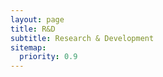 ```yaml
---
layout: page
title: R&D
subtitle: Research & Development
sitemap:
  priority: 0.9
---
```


<script src="https://threejs.org/build/three.js"></script>
<script src="https://threejs.org/examples/js/libs/dat.gui.min.js"></script>
<script src="https://threejs.org/examples/js/Detector.js"></script>


<div id="firstthree">
  <script>
    var camera, scene, renderer;
    var geometry, group;
    var mouseX = 0, mouseY = 0;
    var windowHalfX = window.innerWidth / 2;
    var windowHalfY = window.innerHeight / 2;
    init();
    animate();
    function init() {
      camera = new THREE.PerspectiveCamera( 60, window.innerWidth / window.innerHeight, 1, 10000 );
      camera.position.z = 500;
      scene = new THREE.Scene();
      scene.background = new THREE.Color( 0xffffff );
      scene.fog = new THREE.Fog( 0xffffff, 1, 10000 );
      var geometry = new THREE.BoxBufferGeometry( 100, 100, 100 );
      var material = new THREE.MeshNormalMaterial();
      group = new THREE.Group();
      for ( var i = 0; i < 1000; i ++ ) {
        var mesh = new THREE.Mesh( geometry, material );
        mesh.position.x = Math.random() * 2000 - 1000;
        mesh.position.y = Math.random() * 2000 - 1000;
        mesh.position.z = Math.random() * 2000 - 1000;
        mesh.rotation.x = Math.random() * 2 * Math.PI;
        mesh.rotation.y = Math.random() * 2 * Math.PI;
        mesh.matrixAutoUpdate = false;
        mesh.updateMatrix();
        group.add( mesh );
      }
      scene.add( group );
      //
      renderer = new THREE.WebGLRenderer( { antialias: true } );
      renderer.setPixelRatio( window.devicePixelRatio );
      renderer.setSize( window.innerWidth, window.innerHeight );
      document.getElementById("firstthree").appendChild( renderer.domElement );
      //
      document.addEventListener( 'mousemove', onDocumentMouseMove, false );
      //
      window.addEventListener( 'resize', onWindowResize, false );
    }
    function onWindowResize() {
      windowHalfX = window.innerWidth / 2;
      windowHalfY = window.innerHeight / 2;
      camera.aspect = window.innerWidth / window.innerHeight;
      camera.updateProjectionMatrix();
      renderer.setSize( window.innerWidth, window.innerHeight );
    }
    function onDocumentMouseMove( event ) {
      mouseX = ( event.clientX - windowHalfX ) * 10;
      mouseY = ( event.clientY - windowHalfY ) * 10;
    }
    //
    function animate() {
      requestAnimationFrame( animate );
      render();
    }
    function render() {
      var time = Date.now() * 0.001;
      var rx = Math.sin( time * 0.7 ) * 0.5,
        ry = Math.sin( time * 0.3 ) * 0.5,
        rz = Math.sin( time * 0.2 ) * 0.5;
      camera.position.x += ( mouseX - camera.position.x ) * 0.05;
      camera.position.y += ( - mouseY - camera.position.y ) * 0.05;
      camera.lookAt( scene.position );
      group.rotation.x = rx;
      group.rotation.y = ry;
      group.rotation.z = rz;
      renderer.render( scene, camera );
    }
  </script>
</div>

<div id="secondthree">
  <script id="vertexShader" type="x-shader/x-vertex">
  	precision highp float;
  	uniform float sineTime;
  	uniform mat4 modelViewMatrix;
  	uniform mat4 projectionMatrix;
  	attribute vec3 position;
  	attribute vec3 offset;
  	attribute vec4 color;
  	attribute vec4 orientationStart;
  	attribute vec4 orientationEnd;
  	varying vec3 vPosition;
  	varying vec4 vColor;
  	void main(){
  		vPosition = offset * max( abs( sineTime * 2.0 + 1.0 ), 0.5 ) + position;
  		vec4 orientation = normalize( mix( orientationStart, orientationEnd, sineTime ) );
  		vec3 vcV = cross( orientation.xyz, vPosition );
  		vPosition = vcV * ( 2.0 * orientation.w ) + ( cross( orientation.xyz, vcV ) * 2.0 + vPosition );
  		vColor = color;
  		gl_Position = projectionMatrix * modelViewMatrix * vec4( vPosition, 1.0 );
  	}
  </script>

  <script id="fragmentShader" type="x-shader/x-fragment">
  	precision highp float;
  	uniform float time;
  	varying vec3 vPosition;
  	varying vec4 vColor;
  	void main() {
  		vec4 color = vec4( vColor );
  		color.r += sin( vPosition.x * 10.0 + time ) * 0.5;
  		gl_FragColor = color;
  	}
  </script>

  <script>
  	if ( !Detector.webgl ) Detector.addGetWebGLMessage();
  	var container;
  	var camera, scene, renderer;
  	init();
  	animate();
  	function init() {
  		container = document.getElementById( 'secondthree' );
  		camera = new THREE.PerspectiveCamera( 50, window.innerWidth / window.innerHeight, 1, 10 );
  		camera.position.z = 2;
  		scene = new THREE.Scene();
  		// geometry
  		var vector = new THREE.Vector4();
  		var triangles = 1;
  		var instances = 50000;
  		var positions = [];
  		var offsets = [];
  		var colors = [];
  		var orientationsStart = [];
  		var orientationsEnd = [];
  		positions.push( 0.025, -0.025, 0 );
  		positions.push( -0.025, 0.025, 0 );
  		positions.push( 0, 0, 0.025 );
  		// instanced attributes
  		for ( var i = 0; i < instances; i ++ ) {
  			// offsets
  			offsets.push( Math.random() - 0.5, Math.random() - 0.5, Math.random() - 0.5 );
  			// colors
  			colors.push( Math.random(), Math.random(), Math.random(), Math.random() );
  			// orientation start
  			vector.set( Math.random() * 2 - 1, Math.random() * 2 - 1, Math.random() * 2 - 1, Math.random() * 2 - 1 );
  			vector.normalize();
  			orientationsStart.push( vector.x, vector.y, vector.z, vector.w );
  			// orientation end
  			vector.set( Math.random() * 2 - 1, Math.random() * 2 - 1, Math.random() * 2 - 1, Math.random() * 2 - 1 );
  			vector.normalize();
  			orientationsEnd.push( vector.x, vector.y, vector.z, vector.w );
  		}
  		var geometry = new THREE.InstancedBufferGeometry();
  		geometry.maxInstancedCount = instances; // set so its initalized for dat.GUI, will be set in first draw otherwise
  		geometry.addAttribute( 'position', new THREE.Float32BufferAttribute( positions, 3 ) );
  		geometry.addAttribute( 'offset', new THREE.InstancedBufferAttribute( new Float32Array( offsets ), 3 ) );
  		geometry.addAttribute( 'color', new THREE.InstancedBufferAttribute( new Float32Array( colors ), 4 ) );
  		geometry.addAttribute( 'orientationStart', new THREE.InstancedBufferAttribute( new Float32Array( orientationsStart ), 4 ) );
  		geometry.addAttribute( 'orientationEnd', new THREE.InstancedBufferAttribute( new Float32Array( orientationsEnd ), 4 ) );
  		// material
  		var material = new THREE.RawShaderMaterial( {
  			uniforms: {
  				time: { value: 1.0 },
  				sineTime: { value: 1.0 }
  			},
  			vertexShader: document.getElementById( 'vertexShader' ).textContent,
  			fragmentShader: document.getElementById( 'fragmentShader' ).textContent,
  			side: THREE.DoubleSide,
  			transparent: true
  		} );
  		//
  		var mesh = new THREE.Mesh( geometry, material );
  		scene.add( mesh );
  		//
  		renderer = new THREE.WebGLRenderer();
  		renderer.setPixelRatio( window.devicePixelRatio );
  		renderer.setSize( window.innerWidth, window.innerHeight );
  		container.appendChild( renderer.domElement );
  		if ( renderer.extensions.get( 'ANGLE_instanced_arrays' ) === null ) {
  			document.getElementById( 'notSupported' ).style.display = '';
  			return;
  		}
  		//
  		var gui = new dat.GUI( { width: 350 } );
  		gui.add( geometry, 'maxInstancedCount', 0, instances );
  		//
  		window.addEventListener( 'resize', onWindowResize, false );
  	}
  	function onWindowResize( event ) {
  		camera.aspect = window.innerWidth / window.innerHeight;
  		camera.updateProjectionMatrix();
  		renderer.setSize( window.innerWidth, window.innerHeight );
  	}
  	//
  	function animate() {
  		requestAnimationFrame( animate );
  		render();
  	}
  	function render() {
  		var time = performance.now();
  		var object = scene.children[ 0 ];
  		object.rotation.y = time * 0.0005;
  		object.material.uniforms.time.value = time * 0.005;
  		object.material.uniforms.sineTime.value = Math.sin( object.material.uniforms.time.value * 0.05 );
  		renderer.render( scene, camera );
  	}
  </script>
<div>
